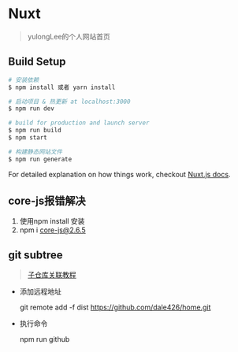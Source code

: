 # Nuxt
> yulongLee的个人网站首页

## Build Setup

``` bash
# 安装依赖
$ npm install 或者 yarn install

# 启动项目 & 热更新 at localhost:3000
$ npm run dev

# build for production and launch server
$ npm run build
$ npm start

# 构建静态网站文件
$ npm run generate
```

For detailed explanation on how things work, checkout [Nuxt.js docs](https://nuxtjs.org).


## core-js报错解决
1. 使用npm install 安装
2. npm i core-js@2.6.5


## git subtree 
> [子仓库关联教程](https://segmentfault.com/a/1190000012002151?utm_source=tag-newest)

- 添加远程地址
              
    git remote add -f dist https://github.com/dale426/home.git

- 执行命令

    npm run github